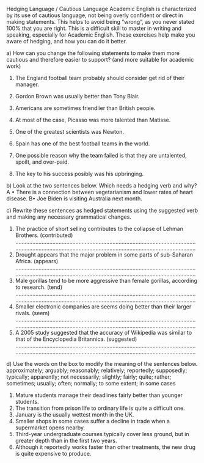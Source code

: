 Hedging Language / Cautious Language
Academic English is characterized by its use of cautious language, not being overly confident or direct in making statements. This helps to avoid being “wrong”, as you never stated 100% that you are right. This is a difficult skill to master in writing and speaking, especially for Academic English. These exercises help make you aware of hedging, and how you can do it better.

 a) How can you change the following statements to make them more cautious and therefore easier to support? (and more suitable for academic work)

1.	The England football team probably should consider get rid of their manager.

2.	Gordon Brown was usually better than Tony Blair.

3.	Americans are sometimes friendlier than British people.

4.	At most of the case, Picasso was more talented than Matisse.

5.	One of the greatest scientists was Newton.

6.	Spain has one of the best football teams in the world.

7.	One possible reason why the team failed is that they are untalented, spoilt, and over-paid.

8.	The key to his success posibly was his upbringing.


b) Look at the two sentences below. Which needs a hedging verb and why?
A • There is a connection between vegetarianism and lower rates of heart disease.
B• Joe Biden is visiting Australia next month.

c) Rewrite these sentences as hedged statements using the suggested verb and making any necessary grammatical changes.

1. The practice of short selling contributes to the collapse of Lehman Brothers. (contributed) ………………………………………………………………………………………………………………………………………………………………………………………………………………
2. Drought appears that the major problem in some parts of sub-Saharan Africa. (appears) ………………………………………………………………………………………………………………………………………………………………………………………………………………
3. Male gorillas tend to be more aggressive than female gorillas, according to research. (tend) ………………………………………………………………………………………………………………………………………………………………………………………………………………
 4. Smaller electronic companies are seems doing better than their larger rivals. (seem) ………………………………………………………………………………………………………………………………………………………………………………………………………………
5. A 2005 study suggested that the accuracy of Wikipedia was similar to that of the Encyclopedia Britannica. (suggested) ………………………………………………………………………………………………………………………………………………………………………………………………………………

d) Use the words on the box to modify the meaning of the sentences below.
approximately; arguably;  reasonably; relatively;  reportedly;  supposedly; typically;  apparently;  not necessarily;  slightly;  fairly; quite; rather; sometimes; usually; often; normally; to some extent; in some cases

1. Mature students manage their deadlines fairly better than younger students.
2. The transition from prison life to ordinary life is quite a difficult one.
3. January is the usually wettest month in the UK.
4. Smaller shops in some cases suffer a decline in trade when a supermarket opens nearby.
5. Third-year undergraduate courses typically cover less ground, but in greater depth than in the first two years.
6. Although it reportedly works faster than other treatments, the new drug is quite expensive to produce.





